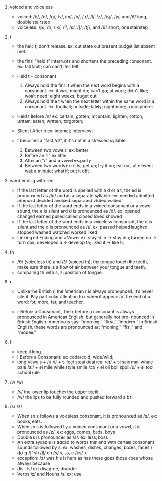 1. voiced and voiceless
    - voiced: /b/, /d/, /g/, /v/, /m/, /n/, / r/, /l/, /z/, /ʤ/, /y/, and /ð/
    long, double stairstep
    - voiceless: /p/, /t/, / k/, /f/, /s/, /ʃ/, /tʃ/, and /θ/
    short, one stairstep

2. t
    - the held t, don't release. ex: cut state out present budget list absent met.
    - the final “held t” interrupts and shortens the preceding consonant. ex: fall fault; can can't; fell felt.
    - Held t + consonant
        1. Always hold the final t when the next word begins with a consonant.
        ex: it was; might do; can't go; at work; didn't like; won't need; eight weeks; buget cut;
        2. Always hold the t when the next letter within the same word is a consonant.
        ex: football; outside; lately; nightmare; atmosphere; 
        
    - Held t Before /n/ ex: certain; gotten; mountain; lighten; cotton; Britain; eaten; written; forgotten;
    - Slient t After n ex: internet; interview; 
    - t becomes a “fast /d/”, if it's not in a stressed syllable.
        1. Between two vowels. ex: better
        2. Before an “l” ex:little
        3. After an “r” and a vowel ex:party
        4. Between two words ex: it is; get up; try it on; eat out; at eleven; wait a minute; what if; put it off;

3. word ending with -ed
    - If the last letter of the word is spelled with a d or a t, the ed is pronounced as /Id/ and as a separate syllable.
    ex: needed admitted attended decided avoided separated visited waited
    - If the last letter of the word ends in a voiced consonant or a vowel sound, the e is silent and d is pronounced as /d/.
    ex: opened changed earned pulled called closed loved showed
    - If the last letter of the word ends in a voiceless consonant, the e is silent and the d is pronounced as /t/. 
    ex: passed helped laughed stopped washed watched worked liked
    - Linking ed Ending and a Vowel
    ex: stayed in -> stay din; turned on -> turn don; developed a -> develop ta; liked it -> like ti;

4. th
    - /θ/ (voiceless th) and /ð/ (voiced th), the tongue touch the teeth, make sure there is a flow of air between your tongue and teeth.
    - comparing th with s, z: position of tongue.

5. r
    - Unlike the British r, the American r is always pronounced. It’s never silent. Pay particular attention to r 
    when it appears at the end of a word: for, more, far, and teacher.

    - r Before a Consonant, The r before a consonant is always pronounced in American English, but generally not 
    pro- nounced in British English. Americans say: “morning,” “first,” “modern.” In British English, these words
    are pronounced as: “moning,” “fist,” and “moden.” 

6. l 
    - keep it long.
    - l Before a Consonant: ex: code/cold; wide/wild; 
    - long Vowels + /l/ 
    /i/ + ɘl feel steal deal real
    /eɪ/ + ɘl sale mail whale pale
    /aɪ/ + ɘl mile while style smile 
    /ɔɪ/ + ɘl oil boil spoil
    /u/ + ɘl tool school rule

7. /v/ /w/ 
    - /v/ the lower lip touches the upper teeth.
    - /w/ the lips to be fully rounded and pushed forward a bit.

8. /s/ /z/
    - When an s follows a voiceless consonant, it is pronounced as /s/. ex: books, eats. 
    - When an s is followed by a voiced consonant or a vowel, it is pronounced as /z/. ex: eggs, comes, beds, boys
    - Double s is pronounced as /s/. ex: less, boss
    - An extra syllable is added to words that end with certain consonant sounds followed by s. ex: washes, dishes, changes, boxes, faces
    /ʤ/ g
    /ʃ/ sh
    /ʧ/ ch
    /s/ s, ss, c 
    /ks/ x
    - exception: /z/ was his is hers as has these goes those does whose always because 
    - dis- /s/ ex: disagree, disorder
    - Verbs /z/ and Nouns /s/ ex: use
